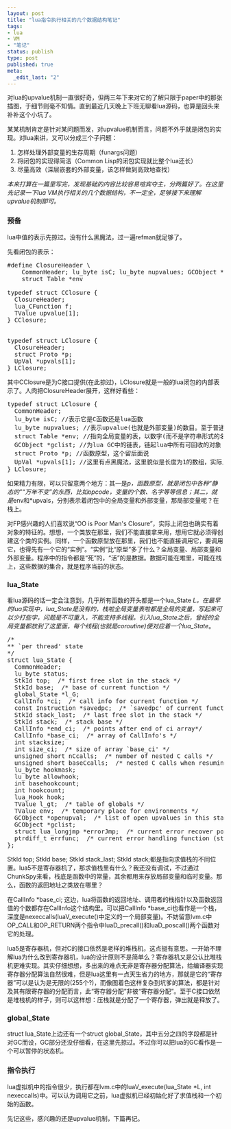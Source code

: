 ```yaml
---
layout: post
title: "lua指令执行相关的几个数据结构笔记"
tags: 
- lua
- VM
- "笔记"
status: publish
type: post
published: true
meta: 
  _edit_last: "2"
---
```


对lua的upvalue机制一直很好奇，但两三年下来对它的了解只限于paper中的那张插图，于细节则毫不知情。直到最近几天晚上下班无聊看lua源码，也算是回头来补补这个小坑了。

某某机制肯定是针对某问题而发，对upvalue机制而言，问题不外乎就是闭包的实现。对lua来讲，又可以分成三个子问题：

1. 怎样处理外部变量的生存周期（funargs问题）
2. 将闭包的实现得简洁（Common Lisp的闭包实现就比整个lua还长）
3. 尽量高效（深层嵌套的外部变量，该怎样做到高效地查找）

<i>本来打算在一篇里写完，发现基础的内容比较容易喧宾夺主，分两篇好了。在这里先记录一下lua VM执行相关的几个数据结构，不一定全，足够接下来理解upvalue机制即可。</i>
<!--more-->

<h3>预备</h3>

lua中值的表示先掠过。没有什么黑魔法，过一遍refman就足够了。

先看闭包的表示：

<pre lang="c">
#define ClosureHeader \
	CommonHeader; lu_byte isC; lu_byte nupvalues; GCObject *gclist; \
	struct Table *env

typedef struct CClosure {
  ClosureHeader;
  lua_CFunction f;
  TValue upvalue[1];
} CClosure;


typedef struct LClosure {
  ClosureHeader;
  struct Proto *p;
  UpVal *upvals[1];
} LClosure;
</pre>

其中CClosure是为C接口提供(在此掠过)，LClosure就是一般的lua闭包的内部表示了。人肉把ClosureHeader展开，这样好看些：

<pre lang="c">
typedef struct LClosure {
  CommonHeader;
  lu_byte isC; //表示它是C函数还是lua函数
  lu_byte nupvalues; //表示upvalue(也就是外部变量)的数目。至于普通的lua函数，就是nupvalues为0的闭包；
  struct Table *env; //指向全局变量的表，以数字(而不是字符串形式的名字)为索引。
  GCObject *gclist; //为lua GC中的链表，链起lua中所有可回收的对象；
  struct Proto *p; //函数原型，这个留后面说
  UpVal *upvals[1]; //这里有点黑魔法，这里貌似是长度为1的数组，实际上在为LClosure申请内存时，lua会根据upvalue的数目来调整LClosure的长度，见luaF_newLclosure(lfunc.c, 33行)。而*upvals[]这个数组的真正长度，就与nupvalues是相等的。
} LClosure;
</pre>

如果精力有限，可以只留意两个地方：其一是*p，函数原型，就是闭包中各种“静态的”“万年不变”的东西，比如opcode，变量的个数、名字等等信息；其二，就是*env和*upvals，分别表示着闭包中的全局变量和外部变量，那局部变量呢？在栈上。

对FP感兴趣的人们喜欢说“OO is Poor Man's Closure”，实际上闭包也确实有着对象的特征的。想想，一个类放在那里，我们不能直接拿来用，想用它就必须得创建这个类的实例。同样，一个函数原型放在那里，我们也不能直接调用它，要调用它，也得先有一个它的“实例”。“实例”比“原型”多了什么？全局变量、局部变量和外部变量。程序中的指令都是“死”的，“活”的是数据。数据可能在堆里，可能在栈上，这些数据的集合，就是程序当前的状态。

<h3>lua_State</h3>

看lua源码的话一定会注意到，几乎所有函数的开头都是一个lua_State *L。在最早的lua实现中，lua_State是没有的，栈啦全局变量表啦都是全局的变量，写起来可以少打些字，问题是不可重入，不能支持多线程。引入lua_State之后，曾经的全局变量都放到了这里面，每个线程(也就是coroutine)便对应着一个lua_State*。

<pre lang="c">
/*
** `per thread' state
*/
struct lua_State {
  CommonHeader;
  lu_byte status;
  StkId top;  /* first free slot in the stack */
  StkId base;  /* base of current function */
  global_State *l_G;
  CallInfo *ci;  /* call info for current function */
  const Instruction *savedpc;  /* `savedpc' of current function */
  StkId stack_last;  /* last free slot in the stack */
  StkId stack;  /* stack base */
  CallInfo *end_ci;  /* points after end of ci array*/
  CallInfo *base_ci;  /* array of CallInfo's */
  int stacksize;
  int size_ci;  /* size of array `base_ci' */
  unsigned short nCcalls;  /* number of nested C calls */
  unsigned short baseCcalls;  /* nested C calls when resuming coroutine */
  lu_byte hookmask;
  lu_byte allowhook;
  int basehookcount;
  int hookcount;
  lua_Hook hook;
  TValue l_gt;  /* table of globals */
  TValue env;  /* temporary place for environments */
  GCObject *openupval;  /* list of open upvalues in this stack */
  GCObject *gclist;
  struct lua_longjmp *errorJmp;  /* current error recover point */
  ptrdiff_t errfunc;  /* current error handling function (stack index) */
};
</pre>

StkId top; StkId base; StkId stack_last; StkId stack;都是指向求值栈的不同位置。lua5不是寄存器机了，那求值栈里有什么？我还没有调试，不过通过ChunkSpy来看，栈底是函数中的常量，其余都用来存放局部变量和临时变量。那么，函数的返回地址之类放在哪里？

在CallInfo *base_ci; 这边，lua将函数的返回地址、调用者的栈指针以及函数返回值的个数都存在CallInfo这个结构里。可以把CallInfo *base_ci也看作是一个栈，深度是nexeccalls(luaV_execute()中定义的一个局部变量)。不妨留意lvm.c中OP_CALL和OP_RETURN两个指令中luaD_precall()和luaD_poscall()两个函数对它的处理。

lua5是寄存器机，但对C的接口依然是老样的堆栈机，这点挺有意思。一开始不理解lua为什么改到寄存器机，lua的设计原则不是简单么？寄存器机又是公认比堆栈机更难实现。其实仔细想想，多出来的难点无非是寄存器分配算法，给编译器实现寄存器分配算法自然很难，但是lua这里有一点天生省力的地方，那就是它的“寄存器”可以是认为是无限的(255个?)，而像图着色这样复杂到坑爹的算法，都是针对及其有限寄存器的分配而言，此“寄存器分配”非彼“寄存器分配”。至于C接口依然是堆栈机的样子，则可以这样想：压栈就是分配了一个寄存器，弹出就是释放了。

<h3>global_State</h3>

struct lua_State上边还有一个struct global_State，其中五分之四的字段都是针对GC而设，GC部分还没仔细看，在这里先掠过。不过你可以把lua的GC看作是一个可以暂停的状态机。

<h3>指令执行</h3>

lua虚拟机中的指令很少，执行都在lvm.c中的luaV_execute(lua_State *L, int nexeccalls)中。可以认为调用它之前，lua虚拟机已经初始化好了求值栈和一个初始的函数。

先记这些，感兴趣的还是upvalue机制，下篇再记。
